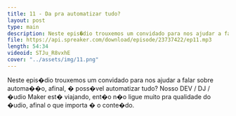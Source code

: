 ```yaml
---
title: 11 - Da pra automatizar tudo?
layout: post
type: main
description: Neste epis�dio trouxemos um convidado para nos ajudar a falar sobre automa��o, afinal, � poss�vel automatizar tudo? Nosso DEV / DJ / �udio Maker est� viajando, ent�o n�o ligue muito pra qualidade do �udio, afinal o que importa � o conte�do.
file: https://api.spreaker.com/download/episode/23737422/ep11.mp3
length: 54:34
videoid: STJu_R8vxhE
cover: "../assets/img/11.png"
---
```


Neste epis�dio trouxemos um convidado para nos ajudar a falar sobre automa��o, afinal, � poss�vel automatizar tudo? Nosso DEV / DJ / �udio Maker est� viajando, ent�o n�o ligue muito pra qualidade do �udio, afinal o que importa � o conte�do.